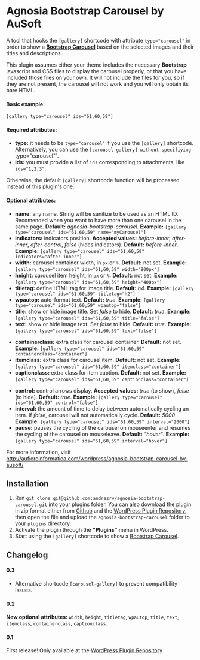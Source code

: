 # Agnosia Bootstrap Carousel by AuSoft

A tool that hooks the `[gallery]` shortcode with attribute `type="carousel"` in order to show a **[Bootstrap Carousel](http://twitter.github.io/bootstrap/javascript.html#carousel)** based on the selected images and their titles and descriptions.

This plugin assumes either your theme includes the necessary **Bootstrap** javascript and CSS files to display the carousel properly, or that you have included those files on your own. It will not include the files for you, so if they are not present, the carousel will not work and you will only obtain its bare HTML.

#### Basic example:


`[gallery type="carousel" ids="61,60,59"]`


#### Required attributes:


*	**type:** it needs to be `type="carousel"` if you use the `[gallery]` shortcode. Alternatively, you can use the `[carousel-gallery] without specifiying `type="carousel"`.
*	**ids:** you must provide a list of `ids` corresponding to attachments, like `ids="1,2,3"`.

Otherwise, the default `[gallery]` shortcode function will be processed instead of this plugin's one.


#### Optional attributes:


*	**name:** any name. String will be sanitize to be used as an HTML ID. Recomended when you want to have more than one carousel in the same page. **Default:** *agnosia-bootstrap-carousel*. **Example:** `[gallery type="carousel" ids="61,60,59" name="myCarousel"]`
*	**indicators:** indicators position. **Accepted values:** *before-inner*, *after-inner*, *after-control*, *false* (hides indicators). **Default:** *before-inner*. **Example:** `[gallery type="carousel" ids="61,60,59" indicators="after-inner"]`
*	**width:** carousel container width, in `px` or `%`. **Default:** not set. **Example:** `[gallery type="carousel" ids="61,60,59" width="800px"]`
*	**height:** carousel item height, in `px` or `%`. **Default:** not set. **Example:** `[gallery type="carousel" ids="61,60,59" height="400px"]`
*	**titletag:** define HTML tag for image title. **Default:** *h4*. **Example:** `[gallery type="carousel" ids="61,60,59" titletag="h2"]`
*	**wpautop:** auto-format text. **Default:** *true*. **Example:** `[gallery type="carousel" ids="61,60,59" wpautop="false"]`
*	**title:** show or hide image title. Set *false* to hide. **Default:** *true*. **Example:** `[gallery type="carousel" ids="61,60,59" title="false"]`
*	**text:** show or hide image text. Set *false* to hide. **Default:** *true*. **Example:** `[gallery type="carousel" ids="61,60,59" text="false"]`
+	**containerclass:** extra class for carousel container. **Default:** not set. **Example:** `[gallery type="carousel" ids="61,60,59" containerclass="container"]`
+	**itemclass:** extra class for carousel item. **Default:** not set. **Example:** `[gallery type="carousel" ids="61,60,59" itemclass="container"]`
+	**captionclass:** extra class for item caption. **Default:** not set. **Example:** `[gallery type="carousel" ids="61,60,59" captionclass="container"]`
*	**control:** control arrows display. **Accepted values:** *true* (to show), *false* (to hide). **Default:** *true*. **Example:** `[gallery type="carousel" ids="61,60,59" control="false"]`
*	**interval:** the amount of time to delay between automatically cycling an item. If *false*, carousel will not automatically cycle. **Default:** *5000*. **Example:** `[gallery type="carousel" ids="61,60,59" interval="2000"]`
*	**pause:** pauses the cycling of the carousel on mouseenter and resumes the cycling of the carousel on mouseleave. **Default:** *"hover"*. **Example:** `[gallery type="carousel" ids="61,60,59" interval="hover"]`

For more information, visit <http://aufieroinformatica.com/wordpress/agnosia-bootstrap-carousel-by-ausoft/>

## Installation

1. Run `git clone git@github.com:andrezrv/agnosia-bootstrap-carousel.git` into your plugins folder. You can also download the plugin in zip format either from [Github](https://github.com/andrezrv/agnosia-bootstrap-carousel/archive/master.zip) and the [WordPress Plugin Repository](http://wordpress.org/plugins/agnosia-bootstrap-carousel/), then open the file and upload the `agnosia-bootstrap-carousel` folder to your `plugins` directory.
2. Activate the plugin through the **"Plugins"** menu in WordPress.
3. Start using the `[gallery]` shortcode to show a [Bootstrap Carousel](http://twitter.github.io/bootstrap/javascript.html#carousel).

## Changelog

#### 0.3
* Alternative shortcode `[carousel-gallery]` to prevent compatibility issues.

#### 0.2
**New optional attributes:** `width`, `height`, `titletag`, `wpautop`, `title`, `text`, `itemclass`, `containerclass`, `captionclass`.

#### 0.1
First release! Only available at the [WordPress Plugin Repository](http://wordpress.org/plugins/agnosia-bootstrap-carousel/)
